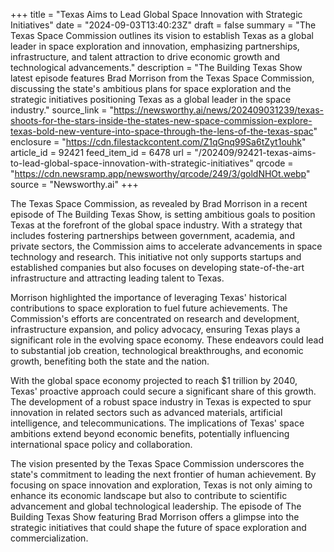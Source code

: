 +++
title = "Texas Aims to Lead Global Space Innovation with Strategic Initiatives"
date = "2024-09-03T13:40:23Z"
draft = false
summary = "The Texas Space Commission outlines its vision to establish Texas as a global leader in space exploration and innovation, emphasizing partnerships, infrastructure, and talent attraction to drive economic growth and technological advancements."
description = "The Building Texas Show latest episode features Brad Morrison from the Texas Space Commission, discussing the state's ambitious plans for space exploration and the strategic initiatives positioning Texas as a global leader in the space industry."
source_link = "https://newsworthy.ai/news/202409031239/texas-shoots-for-the-stars-inside-the-states-new-space-commission-explore-texas-bold-new-venture-into-space-through-the-lens-of-the-texas-spac"
enclosure = "https://cdn.filestackcontent.com/Z1qGnq99Sa6tZyt1ouhk"
article_id = 92421
feed_item_id = 6478
url = "/202409/92421-texas-aims-to-lead-global-space-innovation-with-strategic-initiatives"
qrcode = "https://cdn.newsramp.app/newsworthy/qrcode/249/3/goldNHOt.webp"
source = "Newsworthy.ai"
+++

<p>The Texas Space Commission, as revealed by Brad Morrison in a recent episode of The Building Texas Show, is setting ambitious goals to position Texas at the forefront of the global space industry. With a strategy that includes fostering partnerships between government, academia, and private sectors, the Commission aims to accelerate advancements in space technology and research. This initiative not only supports startups and established companies but also focuses on developing state-of-the-art infrastructure and attracting leading talent to Texas.</p><p>Morrison highlighted the importance of leveraging Texas' historical contributions to space exploration to fuel future achievements. The Commission's efforts are concentrated on research and development, infrastructure expansion, and policy advocacy, ensuring Texas plays a significant role in the evolving space economy. These endeavors could lead to substantial job creation, technological breakthroughs, and economic growth, benefiting both the state and the nation.</p><p>With the global space economy projected to reach $1 trillion by 2040, Texas' proactive approach could secure a significant share of this growth. The development of a robust space industry in Texas is expected to spur innovation in related sectors such as advanced materials, artificial intelligence, and telecommunications. The implications of Texas' space ambitions extend beyond economic benefits, potentially influencing international space policy and collaboration.</p><p>The vision presented by the Texas Space Commission underscores the state's commitment to leading the next frontier of human achievement. By focusing on space innovation and exploration, Texas is not only aiming to enhance its economic landscape but also to contribute to scientific advancement and global technological leadership. The episode of The Building Texas Show featuring Brad Morrison offers a glimpse into the strategic initiatives that could shape the future of space exploration and commercialization.</p>
